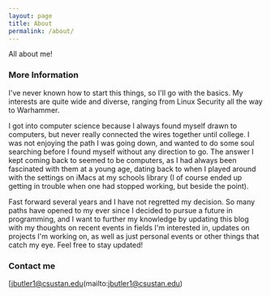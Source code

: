 ```yaml
---
layout: page
title: About
permalink: /about/
---
```


All about me!

### More Information

I've never known how to start this things, so I'll go with the basics. My interests are quite wide and diverse, ranging from Linux Security all the way to Warhammer. 

I got into computer science because I always found myself drawn to computers, but never really connected the wires together until college. I was not enjoying the path I was going down, and wanted to do some soul searching before I found myself without any direction to go. The answer I kept coming back to seemed to be computers, as I had always been fascinated with them at a young age, dating back to when I played around with the settings on iMacs at my schools library (I of course ended up getting in trouble when one had stopped working, but beside the point). 

Fast forward several years and I have not regretted my decision. So many paths have opened to my ever since I decided to pursue a future in programming, and I want to further my knowledge by updating this blog with my thoughts on recent events in fields I'm interested in, updates on projects I'm working on, as well as just personal events or other things that catch my eye. Feel free to stay updated!

### Contact me

[jbutler1@csustan.edu(mailto:jbutler1@csustan.edu)
